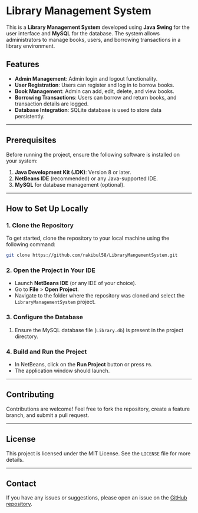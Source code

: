 # Library Management System

This is a **Library Management System** developed using **Java Swing** for the user interface and **MySQL** for the database. The system allows administrators to manage books, users, and borrowing transactions in a library environment.

## Features

- **Admin Management**: Admin login and logout functionality.
- **User Registration**: Users can register and log in to borrow books.
- **Book Management**: Admin can add, edit, delete, and view books.
- **Borrowing Transactions**: Users can borrow and return books, and transaction details are logged.
- **Database Integration**: SQLite database is used to store data persistently.

---

## Prerequisites

Before running the project, ensure the following software is installed on your system:

1. **Java Development Kit (JDK)**: Version 8 or later.
2. **NetBeans IDE** (recommended) or any Java-supported IDE.
3. **MySQL** for database management (optional).

---

## How to Set Up Locally

### 1. Clone the Repository
To get started, clone the repository to your local machine using the following command:
```bash
git clone https://github.com/rakibul58/LibraryMangementSystem.git
```

### 2. Open the Project in Your IDE
- Launch **NetBeans IDE** (or any IDE of your choice).
- Go to **File** > **Open Project**.
- Navigate to the folder where the repository was cloned and select the `LibraryManagementSystem` project.

### 3. Configure the Database
1. Ensure the MySQL database file (`Library.db`) is present in the project directory. 

### 4. Build and Run the Project
- In NetBeans, click on the **Run Project** button or press `F6`.
- The application window should launch.

---

## Contributing

Contributions are welcome! Feel free to fork the repository, create a feature branch, and submit a pull request.

---

## License

This project is licensed under the MIT License. See the `LICENSE` file for more details.

---

## Contact

If you have any issues or suggestions, please open an issue on the [GitHub repository](https://github.com/rakibul58/LibraryMangementSystem).
